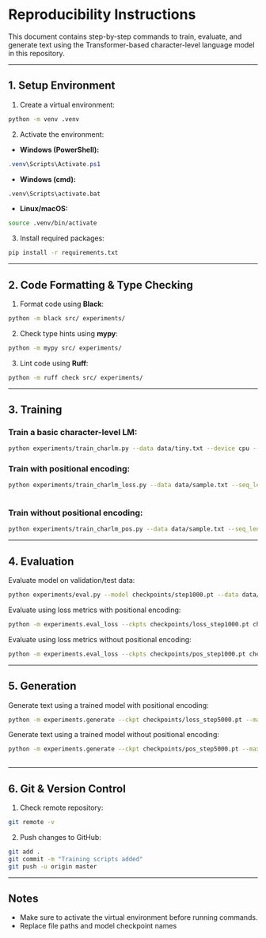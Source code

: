 # Reproducibility Instructions

This document contains step-by-step commands to train, evaluate, and generate text using the Transformer-based character-level language model in this repository.

---

## 1. Setup Environment

1. Create a virtual environment:
```bash
python -m venv .venv
```

2. Activate the environment:

- **Windows (PowerShell):**
```powershell
.venv\Scripts\Activate.ps1
```

- **Windows (cmd):**
```cmd
.venv\Scripts\activate.bat
```

- **Linux/macOS:**
```bash
source .venv/bin/activate
```

3. Install required packages:
```bash
pip install -r requirements.txt
```

---

## 2. Code Formatting & Type Checking

1. Format code using **Black**:
```bash
python -m black src/ experiments/
```

2. Check type hints using **mypy**:
```bash
python -m mypy src/ experiments/
```

3. Lint code using **Ruff**:
```bash
python -m ruff check src/ experiments/
```

---

## 3. Training

### Train a basic character-level LM:
```bash
python experiments/train_charlm.py --data data/tiny.txt --device cpu --steps 1000
```

### Train with positional encoding:
```bash
python experiments/train_charlm_loss.py --data data/sample.txt --seq_len 64 --d_model 256 --n_heads 4 --n_layers 3 --lr 3e-4 --batch_size 64 --steps 5000        
                                                            
```
### Train without positional encoding:
```bash
python experiments/train_charlm_pos.py --data data/sample.txt --seq_len 64 --d_model 256 --n_heads 1 --n_layers 3 --lr 3e-4 --batch_size 64 --steps 5000   
```

---

## 4. Evaluation

Evaluate model on validation/test data:
```bash
python experiments/eval.py --model checkpoints/step1000.pt --data data/sample.txt
```

Evaluate using loss metrics with positional encoding:
```bash
python -m experiments.eval_loss --ckpts checkpoints/loss_step1000.pt checkpoints/loss_step2000.pt checkpoints/loss_step3000.pt checkpoints/loss_step3999.pt --data data/sample.txt --seq_len 64
```

Evaluate using loss metrics without positional encoding:
```bash
python -m experiments.eval_loss --ckpts checkpoints/pos_step1000.pt checkpoints/pos_step2000.pt checkpoints/pos_step3000.pt checkpoints/pos_step4000.pt checkpoints/pos_step5000.pt --data data/sample.txt --seq_len 64
```
---

## 5. Generation

Generate text using a trained model with positional encoding:
```bash
python -m experiments.generate --ckpt checkpoints/loss_step5000.pt --max_new_tokens 300 --temperature 0.7 --top_p 0.9 --top_k 50                                   
```

Generate text using a trained model without positional encoding:
```bash
python -m experiments.generate --ckpt checkpoints/pos_step5000.pt --max_new_tokens 300 --temperature 0.7 --top_p 0.9 --top_k 50
   
```

---

## 6. Git & Version Control

1. Check remote repository:
```bash
git remote -v
```

2. Push changes to GitHub:
```bash
git add .
git commit -m "Training scripts added"
git push -u origin master
```

---

## Notes

- Make sure to activate the virtual environment before running commands.
- Replace file paths and model checkpoint names
